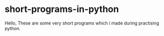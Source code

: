 # short-programs-in-python
Hello,
These are some very short programs which i made during practising python.
